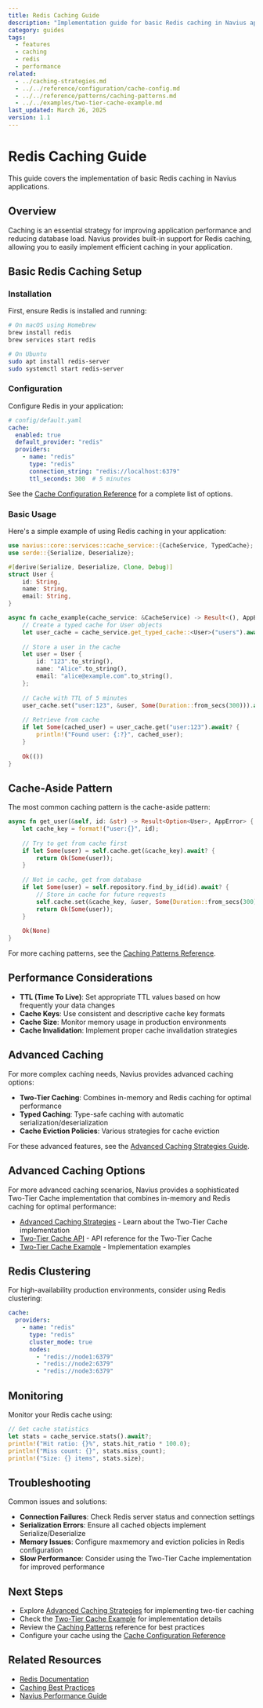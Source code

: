 ```yaml
---
title: Redis Caching Guide
description: "Implementation guide for basic Redis caching in Navius applications"
category: guides
tags:
  - features
  - caching
  - redis
  - performance
related:
  - ../caching-strategies.md
  - ../../reference/configuration/cache-config.md
  - ../../reference/patterns/caching-patterns.md
  - ../../examples/two-tier-cache-example.md
last_updated: March 26, 2025
version: 1.1
---
```


# Redis Caching Guide

This guide covers the implementation of basic Redis caching in Navius applications.

## Overview

Caching is an essential strategy for improving application performance and reducing database load. Navius provides built-in support for Redis caching, allowing you to easily implement efficient caching in your application.

## Basic Redis Caching Setup

### Installation

First, ensure Redis is installed and running:

```bash
# On macOS using Homebrew
brew install redis
brew services start redis

# On Ubuntu
sudo apt install redis-server
sudo systemctl start redis-server
```

### Configuration

Configure Redis in your application:

```yaml
# config/default.yaml
cache:
  enabled: true
  default_provider: "redis"
  providers:
    - name: "redis"
      type: "redis"
      connection_string: "redis://localhost:6379"
      ttl_seconds: 300  # 5 minutes
```

See the [Cache Configuration Reference](../../reference/configuration/cache-config.md) for a complete list of options.

### Basic Usage

Here's a simple example of using Redis caching in your application:

```rust
use navius::core::services::cache_service::{CacheService, TypedCache};
use serde::{Serialize, Deserialize};

#[derive(Serialize, Deserialize, Clone, Debug)]
struct User {
    id: String,
    name: String,
    email: String,
}

async fn cache_example(cache_service: &CacheService) -> Result<(), AppError> {
    // Create a typed cache for User objects
    let user_cache = cache_service.get_typed_cache::<User>("users").await?;
    
    // Store a user in the cache
    let user = User {
        id: "123".to_string(),
        name: "Alice".to_string(),
        email: "alice@example.com".to_string(),
    };
    
    // Cache with TTL of 5 minutes
    user_cache.set("user:123", &user, Some(Duration::from_secs(300))).await?;
    
    // Retrieve from cache
    if let Some(cached_user) = user_cache.get("user:123").await? {
        println!("Found user: {:?}", cached_user);
    }
    
    Ok(())
}
```

## Cache-Aside Pattern

The most common caching pattern is the cache-aside pattern:

```rust
async fn get_user(&self, id: &str) -> Result<Option<User>, AppError> {
    let cache_key = format!("user:{}", id);
    
    // Try to get from cache first
    if let Some(user) = self.cache.get(&cache_key).await? {
        return Ok(Some(user));
    }
    
    // Not in cache, get from database
    if let Some(user) = self.repository.find_by_id(id).await? {
        // Store in cache for future requests
        self.cache.set(&cache_key, &user, Some(Duration::from_secs(300))).await?;
        return Ok(Some(user));
    }
    
    Ok(None)
}
```

For more caching patterns, see the [Caching Patterns Reference](../../reference/patterns/caching-patterns.md).

## Performance Considerations

- **TTL (Time To Live)**: Set appropriate TTL values based on how frequently your data changes
- **Cache Keys**: Use consistent and descriptive cache key formats
- **Cache Size**: Monitor memory usage in production environments
- **Cache Invalidation**: Implement proper cache invalidation strategies

## Advanced Caching

For more complex caching needs, Navius provides advanced caching options:

- **Two-Tier Caching**: Combines in-memory and Redis caching for optimal performance
- **Typed Caching**: Type-safe caching with automatic serialization/deserialization
- **Cache Eviction Policies**: Various strategies for cache eviction

For these advanced features, see the [Advanced Caching Strategies Guide](../caching-strategies.md).

## Advanced Caching Options

For more advanced caching scenarios, Navius provides a sophisticated Two-Tier Cache implementation that combines in-memory and Redis caching for optimal performance:

- [Advanced Caching Strategies](../caching-strategies.md) - Learn about the Two-Tier Cache implementation
- [Two-Tier Cache API](../../reference/api/two-tier-cache-api.md) - API reference for the Two-Tier Cache
- [Two-Tier Cache Example](../../examples/two-tier-cache-example.md) - Implementation examples

## Redis Clustering

For high-availability production environments, consider using Redis clustering:

```yaml
cache:
  providers:
    - name: "redis"
      type: "redis"
      cluster_mode: true
      nodes:
        - "redis://node1:6379"
        - "redis://node2:6379"
        - "redis://node3:6379"
```

## Monitoring

Monitor your Redis cache using:

```rust
// Get cache statistics
let stats = cache_service.stats().await?;
println!("Hit ratio: {}%", stats.hit_ratio * 100.0);
println!("Miss count: {}", stats.miss_count);
println!("Size: {} items", stats.size);
```

## Troubleshooting

Common issues and solutions:

- **Connection Failures**: Check Redis server status and connection settings
- **Serialization Errors**: Ensure all cached objects implement Serialize/Deserialize
- **Memory Issues**: Configure maxmemory and eviction policies in Redis configuration
- **Slow Performance**: Consider using the Two-Tier Cache implementation for improved performance

## Next Steps

- Explore [Advanced Caching Strategies](../caching-strategies.md) for implementing two-tier caching
- Check the [Two-Tier Cache Example](../../examples/two-tier-cache-example.md) for implementation details
- Review the [Caching Patterns](../../reference/patterns/caching-patterns.md) reference for best practices
- Configure your cache using the [Cache Configuration Reference](../../reference/configuration/cache-config.md)

## Related Resources

- [Redis Documentation](https://redis.io/documentation)
- [Caching Best Practices](https://aws.amazon.com/caching/best-practices/)
- [Navius Performance Guide](../performance-optimization.md)
